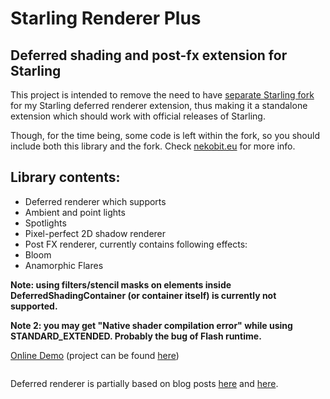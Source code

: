 Starling Renderer Plus
====================

Deferred shading and post-fx extension for Starling
------------------------------------------------------------

This project is intended to remove the need to have <a href="https://github.com/Varnius/Starling-Framework">separate Starling fork</a> for my Starling deferred renderer extension, thus making it a standalone extension which should work with official releases of Starling.

Though, for the time being, some code is left within the fork, so you should include both this library and the fork.
Check [nekobit.eu](http://www.nekobit.eu) for more info.

Library contents:
-----------------

* Deferred renderer which supports
 * Ambient and point lights
 * Spotlights
* Pixel-perfect 2D shadow renderer
* Post FX renderer, currently contains following effects:
 * Bloom
 * Anamorphic Flares
 
<b>Note: using filters/stencil masks on elements inside DeferredShadingContainer (or container itself) is currently not supported.</b> 

<b>Note 2: you may get "Native shader compilation error" while using STANDARD_EXTENDED. Probably the bug of Flash runtime.</b> 
 
<a href="http://nekobit.eu/demos/starling-deferred/Sandbox.html" target="_blank">Online Demo</a> (project can be found [here](https://github.com/Varnius/StarlingDynamicShadows2D))

<a href="http://nekobit.eu/demos/starling-deferred/Sandbox.html" target="_blank"><img src="http://nekobit.eu/screens/deferred.jpg" alt="" /></a>

Deferred renderer is partially based on blog posts [here](http://www.catalinzima.com/xna/tutorials/deferred-rendering-in-xna/) and [here](http://www.soolstyle.com/2010/06/29/2d-lightning-continued/).
